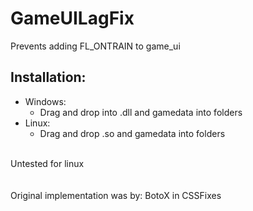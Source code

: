 # GameUILagFix

Prevents adding FL_ONTRAIN to game_ui

## Installation:
- Windows:  
  - Drag and drop into .dll and gamedata into folders
- Linux:  
  - Drag and drop .so and gamedata into folders

<br/>
Untested for linux
<br/>
<br/>
<br/>
Original implementation was by: BotoX in CSSFixes
